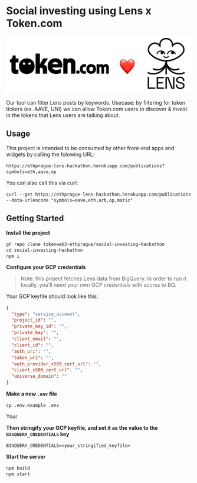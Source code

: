 # Social investing using Lens x Token.com

![banner](./static/banner-slim.png)

Our tool can filter Lens posts by keywords. Usecase: by filtering for token tickers (ex. AAVE, UNI) we can allow Token.com users to discover & invest in the tokens that Lens users are talking about.

## Usage

This project is intended to be consumed by other front-end apps and widgets by calling the folowing URL:

```
https://ethprague-lens-hackathon.herokuapp.com/publications?symbols=eth,aave,op
```

You can also call this via curl:

```console
curl --get https://ethprague-lens-hackathon.herokuapp.com/publications --data-urlencode "symbols=aave,eth,arb,op,matic"
```

## Getting Started

**Install the project**

```console
gh repo clone tokenweb3-ethprague/social-investing-hackathon
cd social-investing-hackathon
npm i
```

**Configure your GCP credentials**

> Note: this project fetches Lens data from BigQuery. In order to run it locally, you'll need your own GCP credentials with accrss to BQ.

Your GCP keyfile should look like this:

```json
{
  "type": "service_account",
  "project_id": "",
  "private_key_id": "",
  "private_key": "",
  "client_email": "",
  "client_id": "",
  "auth_uri": "",
  "token_uri": "",
  "auth_provider_x509_cert_url": "",
  "client_x509_cert_url": "",
  "universe_domain": ""
}
  ```

**Make a new `.env` file**

```console
cp .env.example .env
```

Your

**Then stringify your GCP keyfile, and set it as the value to the `BIGQUERY_CREDENTIALS` key**

```file
BIGQUERY_CREDENTIALS=<your_stringified_keyfile>
```

**Start the server**

```console
npm build
npm start
```
